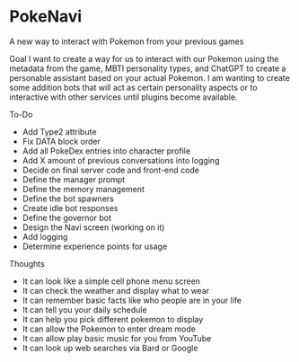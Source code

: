 # PokeNavi
A new way to interact with Pokemon from your previous games

Goal
I want to create a way for us to interact with our Pokemon using the metadata from the game, MBTI personality types, and ChatGPT to create a personable assistant based on your actual Pokemon. I am wanting to create some addition bots that will act as certain personality aspects or to interactive with other services until plugins become available.  

To-Do
* Add Type2 attribute
* Fix DATA block order
* Add all PokeDex entries into character profile
* Add X amount of previous conversations into logging
* Decide on final server code and front-end code
* Define the manager prompt
* Define the memory management
* Define the bot spawners
* Create idle bot responses
* Define the governor bot
* Design the Navi screen (working on it)
* Add logging
* Determine experience points for usage

Thoughts
 * It can look like a simple cell phone menu screen
 * It can check the weather and display what to wear
 * It can remember basic facts like who people are in your life
 * It can tell you your daily schedule
 * It can help you pick different pokemon to display
 * It can allow the Pokemon to enter dream mode
 * It can allow play basic music for you from YouTube
 * It can look up web searches via Bard or Google
